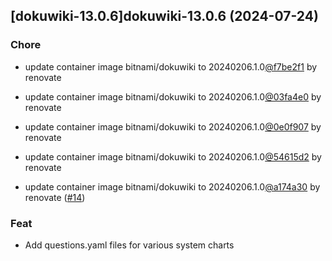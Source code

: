 

## [dokuwiki-13.0.6]dokuwiki-13.0.6 (2024-07-24)

### Chore



- update container image bitnami/dokuwiki to 20240206.1.0[@f7be2f1](https://github.com/f7be2f1) by renovate

- update container image bitnami/dokuwiki to 20240206.1.0[@03fa4e0](https://github.com/03fa4e0) by renovate

- update container image bitnami/dokuwiki to 20240206.1.0[@0e0f907](https://github.com/0e0f907) by renovate

- update container image bitnami/dokuwiki to 20240206.1.0[@54615d2](https://github.com/54615d2) by renovate

- update container image bitnami/dokuwiki to 20240206.1.0[@a174a30](https://github.com/a174a30) by renovate ([#14](https://github.com/truecharts/charts/issues/14))

### Feat



- Add questions.yaml files for various system charts